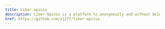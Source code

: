 ```yaml
---
title: Liber opinio
description: Liber-Opinio is a platform to anonymously and without being censored discuss the content of any website.
href: https://github.com/x127f/liber-opinio
---
```

